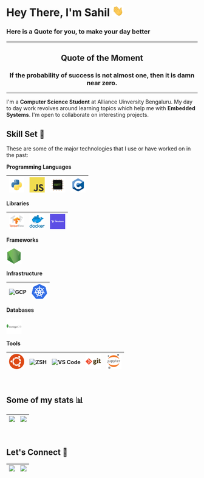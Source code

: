 
<h1>Hey There, I'm Sahil <img  src="https://raw.githubusercontent.com/ABSphreak/ABSphreak/master/gifs/Hi.gif" width="30px"></h1>

### Here is a Quote for you, to make your day better

---

<h2 align='center'>Quote of the Moment</h2>
<h3 quote align='center'>If the probability of success is not almost one, then it is damn near zero.</h3 quote>

---

I'm a **Computer Science Student** at Alliance Uinversity Bengaluru. My day to day work revolves around learning topics which help me with **Embedded Systems**. I'm open to collaborate on interesting projects.

## Skill Set :muscle:

These are some of the major technologies that I use or have worked on in the past:

**Programming Languages**

<img title="Python" alt="Python" width="40px" src="https://raw.githubusercontent.com/github/explore/master/topics/python/python.png" />|<img alt="JS" title="JavaScript" width="40px" src="https://raw.githubusercontent.com/github/explore/master/topics/javascript/javascript.png">|<img alt="Jypescript" title="Jypescript" width="40px" src="https://raw.githubusercontent.com/github/explore/e495457f5ff28c343f9e422f8e3cf80fd3e80890/topics/assembly/assembly.png">|<img title="C" alt="C" width="40px" src="https://raw.githubusercontent.com/github/explore/master/topics/c/c.png">
|--|--|--|--|

**Libraries**

<img title="TensorFlow" alt="TensorFlow" width="40px" src="https://raw.githubusercontent.com/github/explore/master/topics/tensorflow/tensorflow.png">|<img title="Docker" alt="Docker" width="40px" src="https://raw.githubusercontent.com/github/explore/master/topics/docker/docker.png">|<img title="Terraform" alt="Terraform" width="40px" src="https://raw.githubusercontent.com/github/explore/master/topics/terraform/terraform.png">
|--|--|--|

**Frameworks**

<img title="Flask" alt="Flask" width="40px" src="https://raw.githubusercontent.com/github/explore/master/topics/nodejs/nodejs.png">
<!--- |<img title="Django" alt="Django" width="40px" src="https://raw.githubusercontent.com/github/explore/master/topics/django/django.png">|<img title="jQuery" alt="jQuery" width="40px" src="https://raw.githubusercontent.com/github/explore/master/topics/jquery/jquery.png">|<img title="GrahpQL" alt="GraphQL" width="40px" src="https://raw.githubusercontent.com/github/explore/master/topics/graphql/graphql.png">|<img title="Selenium" alt="Selenium" width="40px" src="https://img.icons8.com/color/48/000000/selenium-test-automation.png">--->

**Infrastructure**

<img title="GCP" alt="GCP" width="40px" src="https://avatars.githubusercontent.com/u/2810941?s=200&v=4">|<img title="Kubernetes" alt="Kubernetes" width="40px" src="https://raw.githubusercontent.com/github/explore/main/topics/kubernetes/kubernetes.png">
|--|--|

**Databases**

<img title="MongoDB" alt="MongoDB" width="40px" src="https://raw.githubusercontent.com/github/explore/master/topics/mongodb/mongodb.png">

**Tools**

<img title="Ubuntu" alt="Ubuntu" width="40px" src="https://raw.githubusercontent.com/github/explore/master/topics/ubuntu/ubuntu.png">|<img title="ZSH" alt="ZSH" width="40px" src="https://s3.amazonaws.com/ohmyzsh/oh-my-zsh-logo.png">|<img title="VS Code" alt="VS Code" width="40px" src="https://img.icons8.com/fluent/48/000000/visual-studio-code-2019.png">|<img title="git" alt="git" width="40px" src="https://raw.githubusercontent.com/github/explore/master/topics/git/git.png">|<img title="Jupyter Notebook" alt="Jupyter" width="40px" src="https://raw.githubusercontent.com/github/explore/master/topics/jupyter-notebook/jupyter-notebook.png">
|--|--|--|--|--|
<br>

## Some of my stats :bar_chart:

<img src="https://github-readme-stats.vercel.app/api?username=sahillathwal&show_icons=true&theme=radical&include_all_commits=true">|<a href="https://stackoverflow.com/users/22449505/sahillathwal"><img src="https://github-readme-stackoverflow.vercel.app/?userID=22449505&theme=dark" height="250"></a>
|--|--|

<br>

## Let's Connect :handshake:

<a href="https://www.linkedin.com/in/sahillathwal/"><img src="https://cdn2.iconfinder.com/data/icons/social-media-2285/512/1_Linkedin_unofficial_colored_svg-128.png" width="40"></a>|<a href="https://www.x.com/sahillathwal566/"><img src="https://www.vectorlogo.zone/logos/twitter/twitter-icon.svg" width="40"></a>
|--|--|
